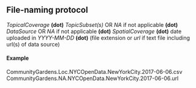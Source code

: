 ## File-naming protocol
*TopicalCoverage* **(dot)** *TopicSubset(s)* OR *NA* if not applicable **(dot)** *DataSource* OR *NA* if not applicable **(dot)** *SpatialCoverage* **(dot)** date uploaded in *YYYY-MM-DD* **(dot)** (file extension or *url* if text file including url(s) of data source)
#### Example
CommunityGardens.Loc.NYCOpenData.NewYorkCity.2017-06-06.csv
CommunityGardens.NA.NYCOpenData.NewYorkCity.2017-06-06.url
